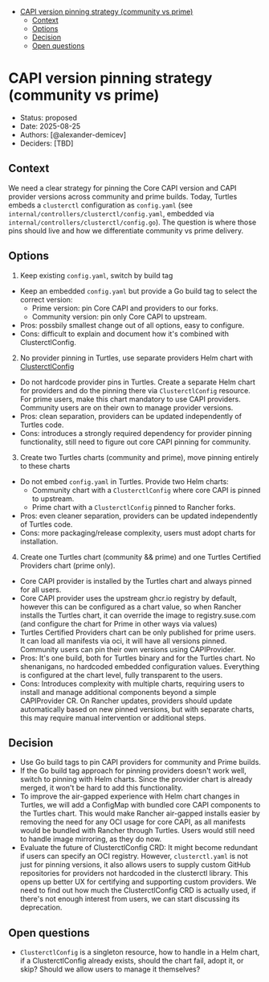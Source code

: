 <!-- START doctoc generated TOC please keep comment here to allow auto update -->
<!-- DON'T EDIT THIS SECTION, INSTEAD RE-RUN doctoc TO UPDATE -->

- [CAPI version pinning strategy (community vs prime)](#capi-version-pinning-strategy-community-vs-prime)
  - [Context](#context)
  - [Options](#options)
  - [Decision](#decision)
  - [Open questions](#open-questions)

<!-- END doctoc generated TOC please keep comment here to allow auto update -->

# CAPI version pinning strategy (community vs prime)

- Status: proposed
- Date: 2025-08-25
- Authors: [@alexander-demicev]
- Deciders: [TBD]

## Context

We need a clear strategy for pinning the Core CAPI version and CAPI provider versions across community and prime builds. Today, Turtles embeds a `clusterctl` configuration as `config.yaml` (see `internal/controllers/clusterctl/config.yaml`, embedded via `internal/controllers/clusterctl/config.go`). The question is where those pins should live and how we differentiate community vs prime delivery.

## Options

1) Keep existing `config.yaml`, switch by build tag
- Keep an embedded `config.yaml` but provide a Go build tag to select the correct version:
  - Prime version: pin Core CAPI and providers to our forks.
  - Community version: pin only Core CAPI to upstream.
- Pros: possbily smallest change out of all options, easy to configure.
- Cons: difficult to explain and document how it's combined with ClusterctlConfig.

2) No provider pinning in Turtles, use separate providers Helm chart with [ClusterctlConfig](https://turtles.docs.rancher.com/turtles/stable/en/reference/clusterctlconfig.html)
- Do not hardcode provider pins in Turtles. Create a separate Helm chart for providers and do the pinning there via `ClusterctlConfig` resource. For prime users, make this chart mandatory to use CAPI providers. Community users are on their own to manage provider versions.
- Pros: clean separation, providers can be updated independently of Turtles code.
- Cons: introduces a strongly required dependency for provider pinning functionality, still need to figure out core CAPI pinning for community.

3) Create two Turtles charts (community and prime), move pinning entirely to these charts
- Do not embed `config.yaml` in Turtles. Provide two Helm charts:
  - Community chart with a `ClusterctlConfig` where core CAPI is pinned to upstream.
  - Prime chart with a `ClusterctlConfig` pinned to Rancher forks.
- Pros: even cleaner separation, providers can be updated independently of Turtles code.
- Cons: more packaging/release complexity, users must adopt charts for installation.

4) Create one Turtles chart (community && prime) and one Turtles Certified Providers chart (prime only). 
- Core CAPI provider is installed by the Turtles chart and always pinned for all users. 
- Core CAPI provider uses the upstream ghcr.io registry by default, however this can be configured as a chart value, so when Rancher installs the Turtles chart, it can override the image to registry.suse.com (and configure the chart for Prime in other ways via values)
- Turtles Certified Providers chart can be only published for prime users. It can load all manifests via oci, it will have all versions pinned. Community users can pin their own versions using CAPIProvider. 
- Pros: It's one build, both for Turtles binary and for the Turtles chart. No shenanigans, no hardcoded embedded configuration values. Everything is configured at the chart level, fully transparent to the users.
- Cons: Introduces complexity with multiple charts, requiring users to install and manage additional components beyond a simple CAPIProvider CR. On Rancher updates, providers should update automatically based on new pinned versions, but with separate charts, this may require manual intervention or additional steps.

## Decision

- Use Go build tags to pin CAPI providers for community and Prime builds.
- If the Go build tag approach for pinning providers doesn't work well, switch to pinning with Helm charts. Since the provider chart is already merged, it won't be hard to add this functionality.
- To improve the air-gapped experience with Helm chart changes in Turtles, we will add a ConfigMap with bundled core CAPI components to the Turtles chart. This would make Rancher air-gapped installs easier by removing the need for any OCI usage for core CAPI, as all manifests would be bundled with Rancher through Turtles. Users would still need to handle image mirroring, as they do now.
- Evaluate the future of ClusterctlConfig CRD: It might become redundant if users can specify an OCI registry. However, `clusterctl.yaml` is not just for pinning versions, it also allows users to supply custom GitHub repositories for providers not hardcoded in the clusterctl library. This opens up better UX for certifying and supporting custom providers. We need to find out how much the ClusterctlConfig CRD is actually used, if there's not enough interest from users, we can start discussing its deprecation.

## Open questions

- `ClusterctlConfig` is a singleton resource, how to handle in a Helm chart, if a ClusterctlConfig already exists, should the chart fail, adopt it, or skip? Should we allow users to manage it themselves?

